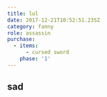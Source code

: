 ```yaml
---
title: lul
date: 2017-12-21T10:52:51.235Z
category: fanny
role: assassin
purchase:
  - items:
      - cursed sword
    phase: '1'
---
```

## sad

